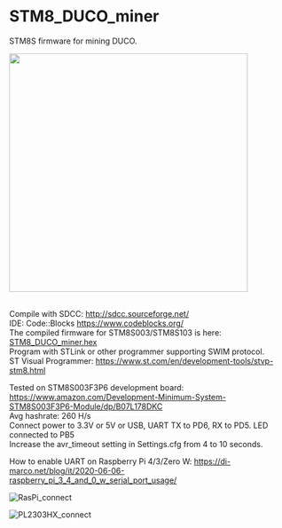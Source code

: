 # STM8_DUCO_miner
STM8S firmware for mining DUCO.<br>

<a href="https://duinocoin.com">
    <img src="https://github.com/revoxhere/duino-coin/blob/master/Resources/ducobanner.png?raw=true" width="430px" />
</a><br><br>

Compile with SDCC: http://sdcc.sourceforge.net/<br>
IDE: Code::Blocks https://www.codeblocks.org/<br>
The compiled firmware for STM8S003/STM8S103 is here: <a href="https://github.com/BBS215/STM8_DUCO_miner/blob/main/bin/Release/STM8_DUCO_miner.hex">STM8_DUCO_miner.hex</a><br>
Program with STLink or other programmer supporting SWIM protocol.<br>
ST Visual Programmer: https://www.st.com/en/development-tools/stvp-stm8.html

Tested on STM8S003F3P6 development board: https://www.amazon.com/Development-Minimum-System-STM8S003F3P6-Module/dp/B07L178DKC<br>
Avg hashrate: 260 H/s<br>
Connect power to 3.3V or 5V or USB, UART TX to PD6, RX to PD5. LED connected to PB5<br>
Increase the avr_timeout setting in Settings.cfg from 4 to 10 seconds.<br>

How to enable UART on Raspberry Pi 4/3/Zero W: https://di-marco.net/blog/it/2020-06-06-raspberry_pi_3_4_and_0_w_serial_port_usage/<br>

![RasPi_connect](https://user-images.githubusercontent.com/33000089/147982746-e581bddf-83df-4fcf-b022-40b286468f01.png)

![PL2303HX_connect](https://user-images.githubusercontent.com/33000089/147985176-451eb2e6-d214-4649-9d42-6ca4f2a50795.png)
